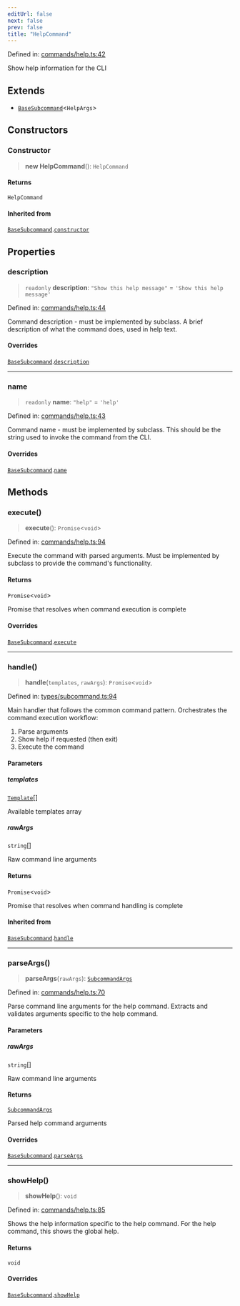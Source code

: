 ```yaml
---
editUrl: false
next: false
prev: false
title: "HelpCommand"
---
```


Defined in: [commands/help.ts:42](https://github.com/yashjawale/fabr/blob/f92675816a3f8768b3ea0b7f8742e3a12556014c/src/commands/help.ts#L42)

Show help information for the CLI

## Extends

- [`BaseSubcommand`](/fabr/api/types/subcommand/classes/basesubcommand/)\<`HelpArgs`\>

## Constructors

### Constructor

> **new HelpCommand**(): `HelpCommand`

#### Returns

`HelpCommand`

#### Inherited from

[`BaseSubcommand`](/fabr/api/types/subcommand/classes/basesubcommand/).[`constructor`](/fabr/api/types/subcommand/classes/basesubcommand/#constructor)

## Properties

### description

> `readonly` **description**: `"Show this help message"` = `'Show this help message'`

Defined in: [commands/help.ts:44](https://github.com/yashjawale/fabr/blob/f92675816a3f8768b3ea0b7f8742e3a12556014c/src/commands/help.ts#L44)

Command description - must be implemented by subclass.
A brief description of what the command does, used in help text.

#### Overrides

[`BaseSubcommand`](/fabr/api/types/subcommand/classes/basesubcommand/).[`description`](/fabr/api/types/subcommand/classes/basesubcommand/#description)

***

### name

> `readonly` **name**: `"help"` = `'help'`

Defined in: [commands/help.ts:43](https://github.com/yashjawale/fabr/blob/f92675816a3f8768b3ea0b7f8742e3a12556014c/src/commands/help.ts#L43)

Command name - must be implemented by subclass.
This should be the string used to invoke the command from the CLI.

#### Overrides

[`BaseSubcommand`](/fabr/api/types/subcommand/classes/basesubcommand/).[`name`](/fabr/api/types/subcommand/classes/basesubcommand/#name)

## Methods

### execute()

> **execute**(): `Promise`\<`void`\>

Defined in: [commands/help.ts:94](https://github.com/yashjawale/fabr/blob/f92675816a3f8768b3ea0b7f8742e3a12556014c/src/commands/help.ts#L94)

Execute the command with parsed arguments.
Must be implemented by subclass to provide the command's functionality.

#### Returns

`Promise`\<`void`\>

Promise that resolves when command execution is complete

#### Overrides

[`BaseSubcommand`](/fabr/api/types/subcommand/classes/basesubcommand/).[`execute`](/fabr/api/types/subcommand/classes/basesubcommand/#execute)

***

### handle()

> **handle**(`templates`, `rawArgs`): `Promise`\<`void`\>

Defined in: [types/subcommand.ts:94](https://github.com/yashjawale/fabr/blob/f92675816a3f8768b3ea0b7f8742e3a12556014c/src/types/subcommand.ts#L94)

Main handler that follows the common command pattern.
Orchestrates the command execution workflow:
1. Parse arguments
2. Show help if requested (then exit)
3. Execute the command

#### Parameters

##### templates

[`Template`](/fabr/api/types/templates/interfaces/template/)[]

Available templates array

##### rawArgs

`string`[]

Raw command line arguments

#### Returns

`Promise`\<`void`\>

Promise that resolves when command handling is complete

#### Inherited from

[`BaseSubcommand`](/fabr/api/types/subcommand/classes/basesubcommand/).[`handle`](/fabr/api/types/subcommand/classes/basesubcommand/#handle)

***

### parseArgs()

> **parseArgs**(`rawArgs`): [`SubcommandArgs`](/fabr/api/types/subcommand/interfaces/subcommandargs/)

Defined in: [commands/help.ts:70](https://github.com/yashjawale/fabr/blob/f92675816a3f8768b3ea0b7f8742e3a12556014c/src/commands/help.ts#L70)

Parse command line arguments for the help command.
Extracts and validates arguments specific to the help command.

#### Parameters

##### rawArgs

`string`[]

Raw command line arguments

#### Returns

[`SubcommandArgs`](/fabr/api/types/subcommand/interfaces/subcommandargs/)

Parsed help command arguments

#### Overrides

[`BaseSubcommand`](/fabr/api/types/subcommand/classes/basesubcommand/).[`parseArgs`](/fabr/api/types/subcommand/classes/basesubcommand/#parseargs)

***

### showHelp()

> **showHelp**(): `void`

Defined in: [commands/help.ts:85](https://github.com/yashjawale/fabr/blob/f92675816a3f8768b3ea0b7f8742e3a12556014c/src/commands/help.ts#L85)

Shows the help information specific to the help command.
For the help command, this shows the global help.

#### Returns

`void`

#### Overrides

[`BaseSubcommand`](/fabr/api/types/subcommand/classes/basesubcommand/).[`showHelp`](/fabr/api/types/subcommand/classes/basesubcommand/#showhelp)
